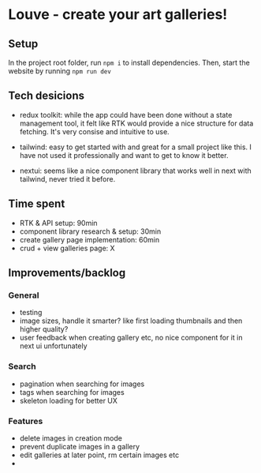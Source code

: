 # Louve - create your art galleries!

## Setup

In the project root folder, run `npm i` to install dependencies. Then, start the website by running `npm run dev`

## Tech desicions

- redux toolkit: while the app could have been done without a state management tool, it felt like RTK would provide a nice structure for data fetching. It's very consise and intuitive to use.

- tailwind: easy to get started with and great for a small project like this. I have not used it professionally and want to get to know it better.

- nextui: seems like a nice component library that works well in next with tailwind, never tried it before.

## Time spent

- RTK & API setup: 90min
- component library research & setup: 30min
- create gallery page implementation: 60min
- crud + view galleries page: X

## Improvements/backlog

### General

- testing
- image sizes, handle it smarter? like first loading thumbnails and then higher quality?
- user feedback when creating gallery etc, no nice component for it in next ui unfortunately

### Search

- pagination when searching for images
- tags when searching for images
- skeleton loading for better UX

### Features

- delete images in creation mode
- prevent duplicate images in a gallery
- edit galleries at later point, rm certain images etc
-
